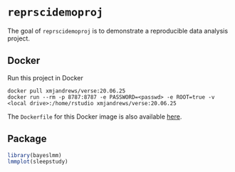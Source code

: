 
<!-- README.md is generated from README.Rmd. Please edit that file -->

# `reprscidemoproj`

<!-- badges: start -->
<!-- badges: end -->

The goal of `reprscidemoproj` is to demonstrate a reproducible data
analysis project.

## Docker

Run this project in Docker

    docker pull xmjandrews/verse:20.06.25
    docker run --rm -p 8787:8787 -e PASSWORD=<passwd> -e ROOT=true -v <local drive>:/home/rstudio xmjandrews/verse:20.06.25

The `Dockerfile` for this Docker image is also available
[here](Dockerfile).

## Package

``` r
library(bayeslmm)
lmmplot(sleepstudy)
```
